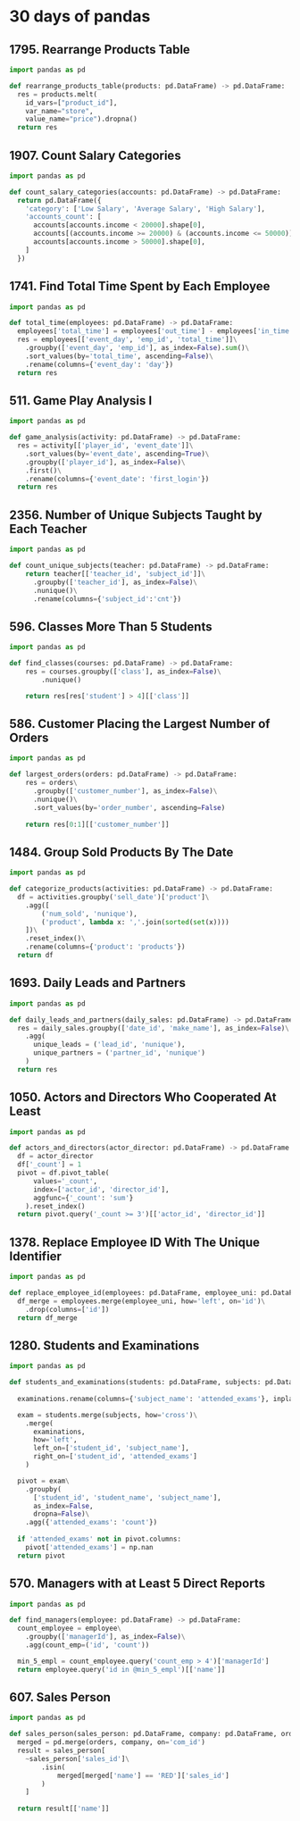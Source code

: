 # 30 days of pandas

## 1795. Rearrange Products Table
```python
import pandas as pd

def rearrange_products_table(products: pd.DataFrame) -> pd.DataFrame:
  res = products.melt(
    id_vars=["product_id"], 
    var_name="store", 
    value_name="price").dropna()  
  return res
```

## 1907. Count Salary Categories
```python
import pandas as pd

def count_salary_categories(accounts: pd.DataFrame) -> pd.DataFrame:
  return pd.DataFrame({
    'category': ['Low Salary', 'Average Salary', 'High Salary'],
    'accounts_count': [
      accounts[accounts.income < 20000].shape[0],
      accounts[(accounts.income >= 20000) & (accounts.income <= 50000)].shape[0],
      accounts[accounts.income > 50000].shape[0],
    ]
  })
```

## 1741. Find Total Time Spent by Each Employee

```python
import pandas as pd

def total_time(employees: pd.DataFrame) -> pd.DataFrame:
  employees['total_time'] = employees['out_time'] - employees['in_time']
  res = employees[['event_day', 'emp_id', 'total_time']]\
    .groupby(['event_day', 'emp_id'], as_index=False).sum()\
    .sort_values(by='total_time', ascending=False)\
    .rename(columns={'event_day': 'day'})
  return res
```

## 511. Game Play Analysis I

```python
import pandas as pd

def game_analysis(activity: pd.DataFrame) -> pd.DataFrame:
  res = activity[['player_id', 'event_date']]\
    .sort_values(by='event_date', ascending=True)\
    .groupby(['player_id'], as_index=False)\
    .first()\
    .rename(columns={'event_date': 'first_login'})
  return res
```

## 2356. Number of Unique Subjects Taught by Each Teacher

```python
import pandas as pd

def count_unique_subjects(teacher: pd.DataFrame) -> pd.DataFrame:
    return teacher[['teacher_id', 'subject_id']]\
      .groupby(['teacher_id'], as_index=False)\
      .nunique()\
      .rename(columns={'subject_id':'cnt'})
```

## 596. Classes More Than 5 Students

```python
import pandas as pd

def find_classes(courses: pd.DataFrame) -> pd.DataFrame:
    res = courses.groupby(['class'], as_index=False)\
        .nunique()        

    return res[res['student'] > 4][['class']]
```

## 586. Customer Placing the Largest Number of Orders

```python
import pandas as pd

def largest_orders(orders: pd.DataFrame) -> pd.DataFrame:
    res = orders\
      .groupby(['customer_number'], as_index=False)\
      .nunique()\
      .sort_values(by='order_number', ascending=False)
    
    return res[0:1][['customer_number']]
```

## 1484. Group Sold Products By The Date

```python
import pandas as pd

def categorize_products(activities: pd.DataFrame) -> pd.DataFrame:
  df = activities.groupby('sell_date')['product']\
    .agg([
        ('num_sold', 'nunique'),
        ('product', lambda x: ','.join(sorted(set(x))))            
    ])\
    .reset_index()\
    .rename(columns={'product': 'products'})
  return df
```

## 1693. Daily Leads and Partners
```python
import pandas as pd

def daily_leads_and_partners(daily_sales: pd.DataFrame) -> pd.DataFrame:
  res = daily_sales.groupby(['date_id', 'make_name'], as_index=False)\
    .agg(
      unique_leads = ('lead_id', 'nunique'),
      unique_partners = ('partner_id', 'nunique')
    )
  return res
```

## 1050. Actors and Directors Who Cooperated At Least 

```python
import pandas as pd

def actors_and_directors(actor_director: pd.DataFrame) -> pd.DataFrame:
  df = actor_director
  df['_count'] = 1
  pivot = df.pivot_table(
      values='_count', 
      index=['actor_id', 'director_id'], 
      aggfunc={'_count': 'sum'}
    ).reset_index()
  return pivot.query('_count >= 3')[['actor_id', 'director_id']]
```

## 1378. Replace Employee ID With The Unique Identifier

```python
import pandas as pd

def replace_employee_id(employees: pd.DataFrame, employee_uni: pd.DataFrame) -> pd.DataFrame:
  df_merge = employees.merge(employee_uni, how='left', on='id')\
    .drop(columns=['id'])    
  return df_merge
```

## 1280. Students and Examinations
```python
import pandas as pd

def students_and_examinations(students: pd.DataFrame, subjects: pd.DataFrame, examinations: pd.DataFrame) -> pd.DataFrame:
    
  examinations.rename(columns={'subject_name': 'attended_exams'}, inplace=True)    

  exam = students.merge(subjects, how='cross')\
    .merge(
      examinations, 
      how='left', 
      left_on=['student_id', 'subject_name'], 
      right_on=['student_id', 'attended_exams']
    )    

  pivot = exam\
    .groupby(
      ['student_id', 'student_name', 'subject_name'], 
      as_index=False, 
      dropna=False)\
    .agg({'attended_exams': 'count'})
  
  if 'attended_exams' not in pivot.columns:
    pivot['attended_exams'] = np.nan
  return pivot
```

## 570. Managers with at Least 5 Direct Reports
```python
import pandas as pd

def find_managers(employee: pd.DataFrame) -> pd.DataFrame:
  count_employee = employee\
    .groupby(['managerId'], as_index=False)\
    .agg(count_emp=('id', 'count'))    

  min_5_empl = count_employee.query('count_emp > 4')['managerId']    
  return employee.query('id in @min_5_empl')[['name']]
```

## 607. Sales Person
```python
import pandas as pd

def sales_person(sales_person: pd.DataFrame, company: pd.DataFrame, orders: pd.DataFrame) -> pd.DataFrame:
  merged = pd.merge(orders, company, on='com_id')
  result = sales_person[
    ~sales_person['sales_id']\
        .isin(
            merged[merged['name'] == 'RED']['sales_id']
        )
    ]
  
  return result[['name']]
```